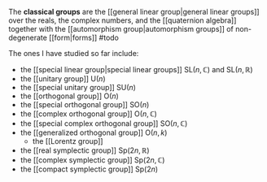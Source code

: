 The **classical groups** are the [[general linear group|general linear groups]] over the reals, the complex numbers, and the [[quaternion algebra]] together with the [[automorphism group|automorphism groups]] of non-degenerate [[form|forms]] #todo 

The ones I have studied so far include:
- the [[special linear group|special linear groups]] $\text{SL}(n,\mathbb C)$ and $\text{SL}(n,\mathbb R)$
- the [[unitary group]] $\text{U}(n)$
- the [[special unitary group]] $\text{SU}(n)$
- the [[orthogonal group]] $\text{O}(n)$
- the [[special orthogonal group]] $\text{SO}(n)$
- the [[complex orthogonal group]] $\text{O}(n,\mathbb C)$
- the [[special complex orthogonal group]] $\text{SO}(n,\mathbb C)$
- the [[generalized orthogonal group]] $\text{O}(n,k)$
	- the [[Lorentz group]]
- the [[real symplectic group]] $\text{Sp}(2n,\mathbb R)$
- the [[complex symplectic group]] $\text{Sp}(2n,\mathbb C)$
- the [[compact symplectic group]] $\text{Sp}(2n)$